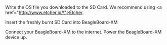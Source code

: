 Write the OS file you downloaded to the SD Card. We recommend using <a href=\"http://www.etcher.io/\">Etcher</a>.

Insert the freshly burnt SD Card into BeagleBoard-XM

Connect your BeagleBoard-XM to the internet. Power the BeagleBoard-XM device up.